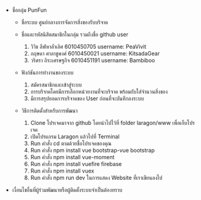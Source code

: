 - ชื่อกลุ่ม PunFun

  - ชื่อระบบ ศูนย์กลางการจัดการสิ่งของรับบริจาค
  - ชื่อและรหัสนิสิตสมาชิกในกลุ่ม รวมถึงชื่อ github user

    1. วิวิธ ลีฬหาล้ำเลิศ 6010450705 username: PeaVivit
    2. กฤษดา ศาลาชูพงศ์ 6010450021 username: KitsadaGear
    3. วริศรา ถิระเศรษฐกิจ 6010451191 username: Bambiboo

  - ฟังก์ชันการทำงานของระบบ

    1. สมัครสมาชิกและเข้าสู่ระบบ
    2. การบริจาคโดยมีการเลือกหน่วยงานที่จะบริจาค พร้อมกับใส่จำนวนสิ่งของ
    3. มีการสรุปยอดการบริจาคของ User ก่อนที่จะบันทึกลงระบบ

  - วิธีการติดตั้งสำหรับการพัฒนา
    1. Clone โปรเจคมาจาก github โดยนำไปไว้ที่ folder laragon/www เพื่อเก็บโปรเจค
    2. เปิดโปรแกรม Laragon แล้วไปที่ Terminal
    3. Run คำสั่ง cd ตามด้วยชื่อโปรเจคของคุณ
    4. Run คำสั่ง npm install vue bootstrap-vue bootstrap
    5. Run คำสั่ง npm install vue-moment
    6. Run คำสั่ง npm install vuefire firebase
    7. Run คำสั่ง npm install vuex
    8. Run คำสั่ง npm run dev ในการแสดง Website ที่เราเขียนลงไป

* เงื่อนไขอื่นที่ผู้ร่วมพัฒนาหรือผู้ติดตั้งระบบจำเป็นต้องทราบ
